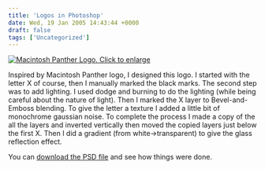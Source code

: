 ```yaml
---
title: 'Logos in Photoshop'
date: Wed, 19 Jan 2005 14:43:44 +0000
draft: false
tags: ['Uncategorized']
---
```


 [![Macintosh Panther Logo. Click to enlarge](/wp-content/uploads/2005/01/mac-panther.jpg)](/wp-content/uploads/2005/01/mac-panther-big.jpg) 

Inspired by Macintosh Panther logo, I designed this logo. I started with the letter X of course, then I manually marked the black marks. The second step was to add lighting. I used dodge and burning to do the lighting (while being careful about the nature of light). Then I marked the X layer to Bevel-and-Emboss blending. To give the letter a texture I added a little bit of monochrome gaussian noise. To complete the process I made a copy of the all the layers and inverted vertically then moved the copied layers just below the first X. Then I did a gradient (from white->transparent) to give the glass reflection effect.

You can [download the PSD file](/wp-content/uploads/2005/01/mac-panther.psd) and see how things were done.